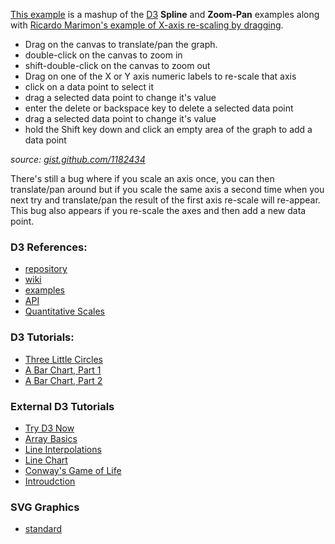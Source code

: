 [This example](http://bl.ocks.org/1182434) is a mashup of the [D3](https://github.com/mbostock/d3) **Spline** and **Zoom-Pan** examples along with [Ricardo Marimon's example of X-axis re-scaling by dragging](http://bl.ocks.org/1179647).

* Drag on the canvas to translate/pan the graph.
* double-click on the canvas to zoom in
* shift-double-click on the canvas to zoom out
* Drag on one of the X or Y axis numeric labels to re-scale that axis
* click on a data point to select it
* drag a selected data point to change it's value
* enter the delete or backspace key to delete a selected data point
* drag a selected data point to change it's value
* hold the Shift key down and click an empty area of the graph to add a data point

*source: [gist.github.com/1182434](https://gist.github.com/1182434)*

There's still a bug where if you scale an axis once, you can then translate/pan around but if you scale the same axis a second time when you next try and translate/pan the result of the first axis re-scale will re-appear. This bug also appears if you re-scale the axes and then add a new data point.

### D3 References:

* [repository](https://github.com/mbostock/d3)
* [wiki](http://mbostock.github.com/d3/)
* [examples](http://mbostock.github.com/d3/ex/)
* [API](https://github.com/mbostock/d3/wiki/API-Reference)
* [Quantitative Scales](https://github.com/mbostock/d3/wiki/Quantitative-Scales)

### D3 Tutorials:

* [Three Little Circles](http://mbostock.github.com/d3/tutorial/circle.html)
* [A Bar Chart, Part 1](http://mbostock.github.com/d3/tutorial/bar-1.html)
* [A Bar Chart, Part 2](http://mbostock.github.com/d3/tutorial/bar-2.html)

### External D3 Tutorials

* [Try D3 Now](http://christopheviau.com/d3_tutorial/)
* [Array Basics](http://www.janwillemtulp.com/2011/03/31/tutorialthe-basics-working-with-arrays-in-d3/)
* [Line Interpolations](http://www.janwillemtulp.com/2011/03/23/tutorial-line-interpolations-in-d3/)
* [Line Chart](http://www.janwillemtulp.com/2011/04/01/tutorial-line-chart-in-d3/)
* [Conway's Game of Life](http://www.janwillemtulp.com/2011/03/22/tutorial-conways-game-of-life-in-d3/)
* [Introudction](http://www.janwillemtulp.com/2011/03/20/tutorial-introduction-to-d3/)

### SVG Graphics

* [standard](http://www.w3.org/TR/SVG/)
